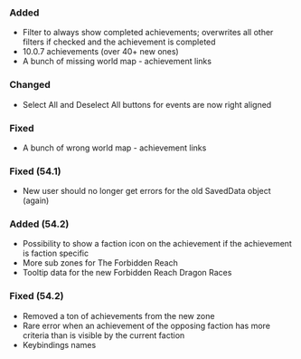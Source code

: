 ### Added
- Filter to always show completed achievements; overwrites all other filters if checked and the achievement is completed
- 10.0.7 achievements (over 40+ new ones)
- A bunch of missing world map - achievement links

### Changed
- Select All and Deselect All buttons for events are now right aligned

### Fixed
- A bunch of wrong world map - achievement links

### Fixed (54.1)
- New user should no longer get errors for the old SavedData object (again)

### Added (54.2)
- Possibility to show a faction icon on the achievement if the achievement is faction specific
- More sub zones for The Forbidden Reach
- Tooltip data for the new Forbidden Reach Dragon Races

### Fixed (54.2)
- Removed a ton of achievements from the new zone
- Rare error when an achievement of the opposing faction has more criteria than is visible by the current faction
- Keybindings names